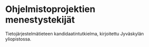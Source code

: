 # Ohjelmistoprojektien menestystekijät

Tietojärjestelmätieteen kandidaatintutkielma, kirjoitettu Jyväskylän yliopistossa.
